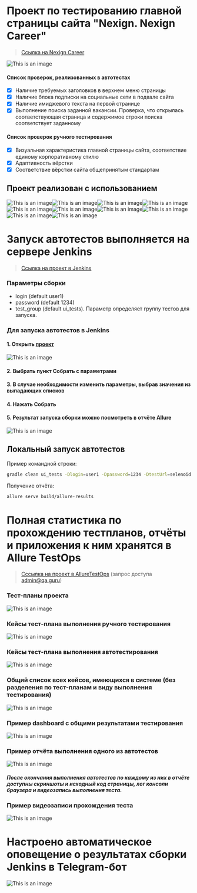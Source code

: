# Проект по тестированию главной страницы сайта "Nexign. Nexign Career"
> <a target="_blank" href="https://job.nexign.com/">Ссылка на Nexign Career</a>

![This is an image](design/images/nexign-job.jpg)

#### Список проверок, реализованных в автотестах
- [x] Наличие требуемых заголовков в верхнем меню страницы
- [x] Наличие блока подписки на социальные сети в подвале сайта
- [x] Наличие имиджевого текста на первой странице
- [x] Выполнение поиска заданной вакансии. Проверка, что открылась соответствующая страница и содержимое строки поиска соответствует заданному
#### Список проверок ручного тестирования
- [x] Визуальная характеристика главной страницы сайта, соответствие единому корпоративному стилю
- [x] Адаптивность вёрстки
- [x] Соответствие вёрстки сайта общепринятым стандартам

## Проект реализован с использованием
![This is an image](design/icons/Java.png)![This is an image](design/icons/Gradle.png)![This is an image](design/icons/Intelij_IDEA.png)![This is an image](design/icons/Selenide.png)![This is an image](design/icons/Selenoid.png)![This is an image](design/icons/JUnit5.png)![This is an image](design/icons/Jenkins.png)![This is an image](design/icons/Allure_Report.png)![This is an image](design/icons/AllureTestOps.png)![This is an image](design/icons/Telegram.png)

# Запуск автотестов выполняется на сервере Jenkins
> <a target="_blank" href="https://jenkins.autotests.cloud/job/TevikFX-nexign-job-test/">Ссылка на проект в Jenkins</a>

### Параметры сборки

* login (default user1)
* password (default 1234)
* test_group (default ui_tests). Параметр определяет группу тестов для запуска.

### Для запуска автотестов в Jenkins
#### 1. Открыть <a target="_blank" href="https://jenkins.autotests.cloud/job/TevikFX-nexign-job-test/">проект</a>

![This is an image](design/images/jenkins1.png)

#### 2. Выбрать пункт **Собрать с параметрами**
#### 3. В случае необходимости изменить параметры, выбрав значения из выпадающих списков
#### 4. Нажать **Собрать**
#### 5. Результат запуска сборки можно посмотреть в отчёте Allure

![This is an image](design/images/jenkins2.png)

## Локальный запуск автотестов
Пример командной строки:
```bash
gradle clean ui_tests -Dlogin=user1 -Dpassword=1234 -DtestUrl=selenoid.autotests.cloud/wd/hub/
```

Получение отчёта:
```bash
allure serve build/allure-results
```

# Полная статистика по прохождению тестпланов, отчёты и приложения к ним хранятся в Allure TestOps
> <a target="_blank" href="https://allure.autotests.cloud/project/3528">Сссылка на проект в AllureTestOps</a> (запрос доступа admin@qa.guru)

### Тест-планы проекта
![This is an image](design/images/testplans.png)
### Кейсы тест-плана выполнения ручного тестирования
![This is an image](design/images/manual.png)
### Кейсы тест-плана выполнения автотестирования
![This is an image](/design/images/auto.png)
### Общий список всех кейсов, имеющихся в системе (без разделения по тест-планам и виду выполнения тестирования)
![This is an image](design/images/testcases.png)
### Пример dashboard с общими результатами тестирования
![This is an image](design/images/dashboard_all.png)

### Пример отчёта выполнения одного из автотестов
![This is an image](design/images/onecasereport.png)

#### *После окончания выполнения автотестов по каждому из них в отчёте доступны скриншоты и исходный код страницы, лог консоли браузера и видеозапись выполнения теста.*

### Пример видеозаписи прохождения теста
![This is an image](design/images/Video.gif)


# Настроено автоматическое оповещение о результатах сборки Jenkins в Telegram-бот
![This is an image](/design/images/bot.png)


















